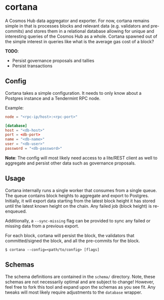 # cortana

A Cosmos Hub data aggregator and exporter. For now, cortana remains simple in
that is processes blocks and relevant data (e.g. validators and pre-commits) and
stores them in a relational database allowing for unique and interesting queries
of the Cosmos Hub as a whole. Cortana spawned out of the simple interest in
queries like what is the average gas cost of a block?

__TODO__:

* Persist governance proposals and tallies
* Persist transactions

## Config

Cortana takes a simple configuration. It needs to only know about a Postgres
instance and a Tendermint RPC node.

Example:

```toml
node = "<rpc-ip/host>:<rpc-port>"

[database]
host = "<db-host>"
port = <db-port>
name = "<db-name>"
user = "<db-user>"
password = "<db-password>"
```

__Note__: The config will most likely need access to a lite/REST client as well
to aggregate and persist other data such as governance proposals.

## Usage

Cortana internally runs a single worker that consumes from a single queue. The
queue contains block heights to aggregate and export to Postgres. Initially, it
will export data starting from the latest block height it has stored until the
latest known height on the chain. Any failed job (block height) is re-enqueued.

Additionally, a `--sync-missing` flag can be provided to sync any failed or
missing data from a previous export.

For each block, cortana will persist the block, the validators that committed/signed
the block, and all the pre-commits for the block.

```shell
$ cortana --config=<path/to/config> [flags]
```

## Schemas

The schema definitions are contained in the `schema/` directory. Note, these
schemas are not necessarily optimal and are subject to change! However, feel
free to fork this tool and expand upon the schemas as you see fit. Any tweaks
will most likely require adjustments to the `database` wrapper.
